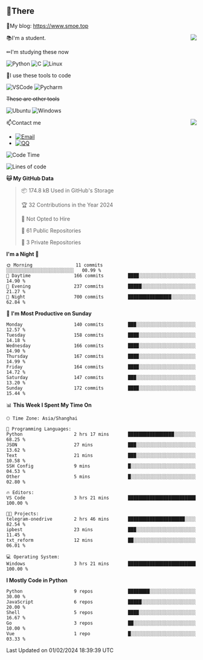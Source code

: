 
## 👏There

📰My blog: https://www.smoe.top

<img align="right" src="https://github-readme-stats.vercel.app/api/top-langs/?username=AkashiCoin"/>


📚I'm a student.

✏I'm studying these now

![Python](https://img.shields.io/badge/-Python-blue?style=flat-square&logo=Python&logoColor=fff)
![C](https://img.shields.io/badge/-C-585858?style=flat-square&logo=C&logoColor=fff)
![Linux](https://img.shields.io/badge/-Linux-black?style=flat-square&logo=Linux&logoColor=fff)

🔨I use these tools to code

![VSCode](https://img.shields.io/badge/-VSCode-blue?style=flat-square&logo=visualstudiocode&logoColor=fff)
![Pycharm](https://img.shields.io/badge/-Pycharm-green?style=flat-square&logo=pycharm&logoColor=fff)

 ~~These are other tools~~

![Ubuntu](https://img.shields.io/badge/-Ubuntu-orange?style=flat-square&logo=Ubuntu&logoColor=fff)
![Windows](https://img.shields.io/badge/-Windows-blue?style=flat-square&logo=Windows&logoColor=fff)

<img align="right" src="https://github-readme-stats.vercel.app/api?username=AkashiCoin" />


📫Contact me

* [![Email](https://img.shields.io/badge/Email-l1040186796@gmail.com-1?style=social&logoColor=fff)](mailto:l1040186796@gmail.com)
* [![QQ](https://img.shields.io/badge/QQ-1040186796-1?style=social&logoColor=fff)](tencent://AddContact/?fromId=45&fromSubId=1&subcmd=all&uin=1040186796&website=www.oicqzone.com)

<!--START_SECTION:waka-->
![Code Time](http://img.shields.io/badge/Code%20Time-1%2C123%20hrs%207%20mins-blue)

![Lines of code](https://img.shields.io/badge/From%20Hello%20World%20I%27ve%20Written-269.2%20thousand%20lines%20of%20code-blue)

**🐱 My GitHub Data** 

> 📦 174.8 kB Used in GitHub's Storage 
 > 
> 🏆 32 Contributions in the Year 2024
 > 
> 🚫 Not Opted to Hire
 > 
> 📜 61 Public Repositories 
 > 
> 🔑 3 Private Repositories 
 > 
**I'm a Night 🦉** 

```text
🌞 Morning                11 commits          ░░░░░░░░░░░░░░░░░░░░░░░░░   00.99 % 
🌆 Daytime                166 commits         ████░░░░░░░░░░░░░░░░░░░░░   14.90 % 
🌃 Evening                237 commits         █████░░░░░░░░░░░░░░░░░░░░   21.27 % 
🌙 Night                  700 commits         ████████████████░░░░░░░░░   62.84 % 
```
📅 **I'm Most Productive on Sunday** 

```text
Monday                   140 commits         ███░░░░░░░░░░░░░░░░░░░░░░   12.57 % 
Tuesday                  158 commits         ████░░░░░░░░░░░░░░░░░░░░░   14.18 % 
Wednesday                166 commits         ████░░░░░░░░░░░░░░░░░░░░░   14.90 % 
Thursday                 167 commits         ████░░░░░░░░░░░░░░░░░░░░░   14.99 % 
Friday                   164 commits         ████░░░░░░░░░░░░░░░░░░░░░   14.72 % 
Saturday                 147 commits         ███░░░░░░░░░░░░░░░░░░░░░░   13.20 % 
Sunday                   172 commits         ████░░░░░░░░░░░░░░░░░░░░░   15.44 % 
```


📊 **This Week I Spent My Time On** 

```text
🕑︎ Time Zone: Asia/Shanghai

💬 Programming Languages: 
Python                   2 hrs 17 mins       █████████████████░░░░░░░░   68.25 % 
JSON                     27 mins             ███░░░░░░░░░░░░░░░░░░░░░░   13.62 % 
Text                     21 mins             ███░░░░░░░░░░░░░░░░░░░░░░   10.58 % 
SSH Config               9 mins              █░░░░░░░░░░░░░░░░░░░░░░░░   04.53 % 
Other                    5 mins              █░░░░░░░░░░░░░░░░░░░░░░░░   02.80 % 

🔥 Editors: 
VS Code                  3 hrs 21 mins       █████████████████████████   100.00 % 

🐱‍💻 Projects: 
telegram-onedrive        2 hrs 46 mins       █████████████████████░░░░   82.54 % 
ipbest                   23 mins             ███░░░░░░░░░░░░░░░░░░░░░░   11.45 % 
txt_reform               12 mins             ██░░░░░░░░░░░░░░░░░░░░░░░   06.01 % 

💻 Operating System: 
Windows                  3 hrs 21 mins       █████████████████████████   100.00 % 
```

**I Mostly Code in Python** 

```text
Python                   9 repos             ████████░░░░░░░░░░░░░░░░░   30.00 % 
JavaScript               6 repos             █████░░░░░░░░░░░░░░░░░░░░   20.00 % 
Shell                    5 repos             ████░░░░░░░░░░░░░░░░░░░░░   16.67 % 
Go                       3 repos             ██░░░░░░░░░░░░░░░░░░░░░░░   10.00 % 
Vue                      1 repo              █░░░░░░░░░░░░░░░░░░░░░░░░   03.33 % 
```




 Last Updated on 01/02/2024 18:39:39 UTC
<!--END_SECTION:waka-->
